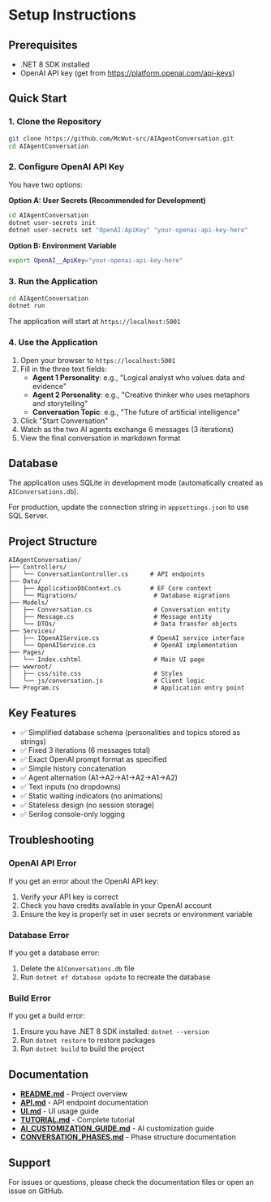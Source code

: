 # Setup Instructions

## Prerequisites

- .NET 8 SDK installed
- OpenAI API key (get from https://platform.openai.com/api-keys)

## Quick Start

### 1. Clone the Repository

```bash
git clone https://github.com/McWut-src/AIAgentConversation.git
cd AIAgentConversation
```

### 2. Configure OpenAI API Key

You have two options:

**Option A: User Secrets (Recommended for Development)**

```bash
cd AIAgentConversation
dotnet user-secrets init
dotnet user-secrets set "OpenAI:ApiKey" "your-openai-api-key-here"
```

**Option B: Environment Variable**

```bash
export OpenAI__ApiKey="your-openai-api-key-here"
```

### 3. Run the Application

```bash
cd AIAgentConversation
dotnet run
```

The application will start at `https://localhost:5001`

### 4. Use the Application

1. Open your browser to `https://localhost:5001`
2. Fill in the three text fields:
   - **Agent 1 Personality**: e.g., "Logical analyst who values data and evidence"
   - **Agent 2 Personality**: e.g., "Creative thinker who uses metaphors and storytelling"
   - **Conversation Topic**: e.g., "The future of artificial intelligence"
3. Click "Start Conversation"
4. Watch as the two AI agents exchange 6 messages (3 iterations)
5. View the final conversation in markdown format

## Database

The application uses SQLite in development mode (automatically created as `AIConversations.db`).

For production, update the connection string in `appsettings.json` to use SQL Server.

## Project Structure

```
AIAgentConversation/
├── Controllers/
│   └── ConversationController.cs      # API endpoints
├── Data/
│   ├── ApplicationDbContext.cs        # EF Core context
│   └── Migrations/                     # Database migrations
├── Models/
│   ├── Conversation.cs                 # Conversation entity
│   ├── Message.cs                      # Message entity
│   └── DTOs/                           # Data transfer objects
├── Services/
│   ├── IOpenAIService.cs              # OpenAI service interface
│   └── OpenAIService.cs                # OpenAI implementation
├── Pages/
│   └── Index.cshtml                    # Main UI page
├── wwwroot/
│   ├── css/site.css                    # Styles
│   └── js/conversation.js              # Client logic
└── Program.cs                          # Application entry point
```

## Key Features

- ✅ Simplified database schema (personalities and topics stored as strings)
- ✅ Fixed 3 iterations (6 messages total)
- ✅ Exact OpenAI prompt format as specified
- ✅ Simple history concatenation
- ✅ Agent alternation (A1→A2→A1→A2→A1→A2)
- ✅ Text inputs (no dropdowns)
- ✅ Static waiting indicators (no animations)
- ✅ Stateless design (no session storage)
- ✅ Serilog console-only logging

## Troubleshooting

### OpenAI API Error

If you get an error about the OpenAI API key:
1. Verify your API key is correct
2. Check you have credits available in your OpenAI account
3. Ensure the key is properly set in user secrets or environment variable

### Database Error

If you get a database error:
1. Delete the `AIConversations.db` file
2. Run `dotnet ef database update` to recreate the database

### Build Error

If you get a build error:
1. Ensure you have .NET 8 SDK installed: `dotnet --version`
2. Run `dotnet restore` to restore packages
3. Run `dotnet build` to build the project

## Documentation

- **[README.md](README.md)** - Project overview
- **[API.md](API.md)** - API endpoint documentation
- **[UI.md](UI.md)** - UI usage guide
- **[TUTORIAL.md](TUTORIAL.md)** - Complete tutorial
- **[AI_CUSTOMIZATION_GUIDE.md](AI_CUSTOMIZATION_GUIDE.md)** - AI customization guide
- **[CONVERSATION_PHASES.md](CONVERSATION_PHASES.md)** - Phase structure documentation

## Support

For issues or questions, please check the documentation files or open an issue on GitHub.
